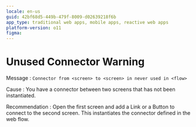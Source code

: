 ```yaml
---
locale: en-us
guid: 42bf68d5-449b-479f-8009-d02639218f6b
app_type: traditional web apps, mobile apps, reactive web apps
platform-version: o11
figma:
---
```


# Unused Connector Warning

Message
:   `Connector from <screen> to <screen> in never used in <flow>`

Cause
:   You have a connector between two screens that has not been instantiated.

Recommendation
:   Open the first screen and add a Link or a Button to connect to the second screen. This instantiates the connector defined in the web flow.  
